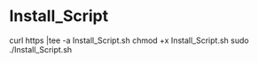 # Install_Script
curl https |tee -a Install_Script.sh
chmod +x Install_Script.sh
sudo ./Install_Script.sh
